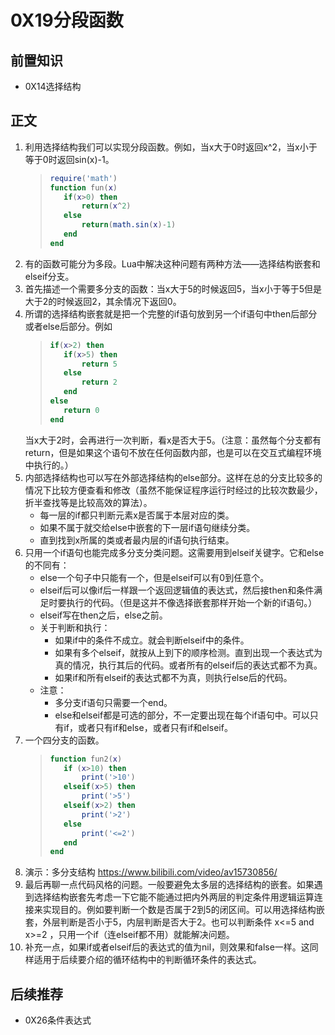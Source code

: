 # 0X19分段函数

## 前置知识

* 0X14选择结构

## 正文

1. 利用选择结构我们可以实现分段函数。例如，当x大于0时返回x^2，当x小于等于0时返回sin(x)-1。
    >```lua
    >require('math')
    >function fun(x)
    >    if(x>0) then
    >        return(x^2)
    >    else
    >        return(math.sin(x)-1)
    >    end
    >end
    >```
1. 有的函数可能分为多段。Lua中解决这种问题有两种方法——选择结构嵌套和elseif分支。
1. 首先描述一个需要多分支的函数：当x大于5的时候返回5，当x小于等于5但是大于2的时候返回2，其余情况下返回0。
1. 所谓的选择结构嵌套就是把一个完整的if语句放到另一个if语句中then后部分或者else后部分。例如
    >```lua
    >if(x>2) then 
    >    if(x>5) then
    >        return 5
    >    else
    >        return 2
    >    end
    >else
    >    return 0
    >end
    >```
    当x大于2时，会再进行一次判断，看x是否大于5。（注意：虽然每个分支都有return，但是如果这个语句不放在任何函数内部，也是可以在交互式编程环境中执行的。）
1. 内部选择结构也可以写在外部选择结构的else部分。这样在总的分支比较多的情况下比较方便查看和修改（虽然不能保证程序运行时经过的比较次数最少，折半查找等是比较高效的算法）。
    * 每一层的if都只判断元素x是否属于本层对应的类。
    * 如果不属于就交给else中嵌套的下一层if语句继续分类。
    * 直到找到x所属的类或者最内层的if语句执行结束。
1. 只用一个if语句也能完成多分支分类问题。这需要用到elseif关键字。它和else的不同有：
    * else一个句子中只能有一个，但是elseif可以有0到任意个。
    * elseif后可以像if后一样跟一个返回逻辑值的表达式，然后接then和条件满足时要执行的代码。（但是这并不像选择嵌套那样开始一个新的if语句。）
    * elseif写在then之后，else之前。
    * 关于判断和执行：
        * 如果if中的条件不成立。就会判断elseif中的条件。
        * 如果有多个elseif，就按从上到下的顺序检测。直到出现一个表达式为真的情况，执行其后的代码。或者所有的elseif后的表达式都不为真。
        * 如果if和所有elseif的表达式都不为真，则执行else后的代码。
    * 注意：
        * 多分支if语句只需要一个end。
        * else和elseif都是可选的部分，不一定要出现在每个if语句中。可以只有if，或者只有if和else，或者只有if和elseif。
1. 一个四分支的函数。
    >```lua
    >function fun2(x)
    >    if (x>10) then
    >        print('>10')
    >    elseif(x>5) then
    >        print('>5')
    >    elseif(x>2) then
    >        print('>2')
    >    else
    >        print('<=2')
    >    end
    >end
    >```
1. 演示：多分支结构 <https://www.bilibili.com/video/av15730856/>
1. 最后再聊一点代码风格的问题。一般要避免太多层的选择结构的嵌套。如果遇到选择结构嵌套先考虑一下它能不能通过把内外两层的判定条件用逻辑运算连接来实现目的。例如要判断一个数是否属于2到5的闭区间。可以用选择结构嵌套，外层判断是否小于5，内层判断是否大于2。也可以判断条件 x<=5 and x>=2 ，只用一个if（连elseif都不用）就能解决问题。
1. 补充一点，如果if或者elseif后的表达式的值为nil，则效果和false一样。这同样适用于后续要介绍的循环结构中的判断循环条件的表达式。

## 后续推荐

* 0X26条件表达式